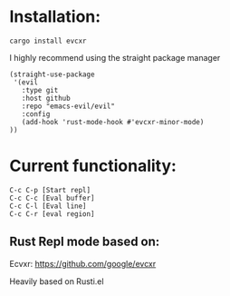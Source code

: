 # Installation:  

```
cargo install evcxr
```

I highly recommend using the straight package manager  

```
(straight-use-package  
 '(evil  
   :type git  
   :host github  
   :repo "emacs-evil/evil"  
   :config  
   (add-hook 'rust-mode-hook #'evcxr-minor-mode)  
))  
```

# Current functionality:  

```
C-c C-p [Start repl]  
C-c C-c [Eval buffer]  
C-c C-l [Eval line]  
C-c C-r [eval region]  
```



## Rust Repl mode based on:  

Ecvxr: https://github.com/google/evcxr  

Heavily based on Rusti.el
